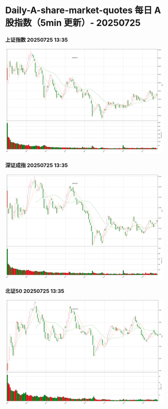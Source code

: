 
# Daily-A-share-market-quotes 每日 A 股指数（5min 更新）- 20250725

### 上证指数 20250725 13:35
![](./fig/2025/7/20250725-sh000001.png)

### 深证成指 20250725 13:35
![](./fig/2025/7/20250725-sz399001.png)

### 北证50 20250725 13:35
![](./fig/2025/7/20250725-bj899050.png)
